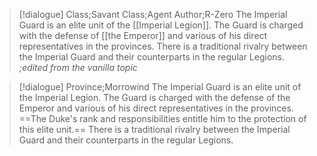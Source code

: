 >[!dialogue] Class;Savant Class;Agent Author;R-Zero
> The Imperial Guard is an elite unit of the [[Imperial Legion]]. The Guard is charged with the defense of [[the Emperor]] and various of his direct representatives in the provinces. There is a traditional rivalry between the Imperial Guard and their counterparts in the regular Legions.
> *;edited from the vanilla topic*

>[!dialogue] Province;Morrowind
> The Imperial Guard is an elite unit of the Imperial Legion. The Guard is charged with the defense of the Emperor and various of his direct representatives in the provinces. ==The Duke's rank and responsibilities entitle him to the protection of this elite unit.== There is a traditional rivalry between the Imperial Guard and their counterparts in the regular Legions.